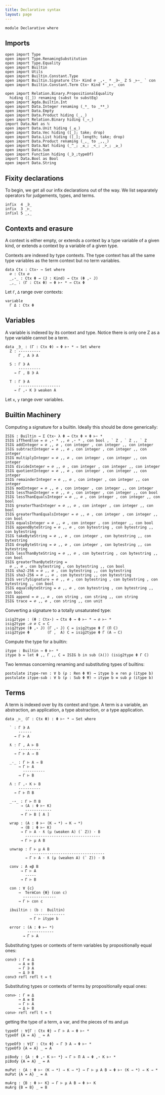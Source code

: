 ```yaml
---
title: Declarative syntax
layout: page
---
```


```
module Declarative where
```

## Imports

```
open import Type
open import Type.RenamingSubstitution
open import Type.Equality
open import Builtin
open import Utils
open import Builtin.Constant.Type
open import Builtin.Signature Ctx⋆ Kind ∅ _,⋆_ * _∋⋆_ Z S _⊢⋆_ ` con
open import Builtin.Constant.Term Ctx⋆ Kind * _⊢⋆_ con

open import Relation.Binary.PropositionalEquality
  hiding ([_]) renaming (subst to substEq)
open import Agda.Builtin.Int
open import Data.Integer renaming (_*_ to _**_)
open import Data.Empty
open import Data.Product hiding (_,_)
open import Relation.Binary hiding (_⇒_)
import Data.Nat as ℕ
open import Data.Unit hiding (_≤_)
open import Data.Vec hiding ([_]; take; drop)
open import Data.List hiding ([_]; length; take; drop)
open import Data.Product renaming (_,_ to _,,_)
open import Data.Nat hiding (_^_; _≤_; _<_; _>_; _≥_)
open import Data.Sum
open import Function hiding (_∋_;typeOf)
import Data.Bool as Bool
open import Data.String
```

## Fixity declarations

To begin, we get all our infix declarations out of the way.
We list separately operators for judgements, types, and terms.

```
infix  4 _∋_
infix  3 _⊢_
infixl 5 _,_
```

## Contexts and erasure

A context is either empty, or extends a context by a type variable of
a given kind, or extends a context by a variable of a given
type.

Contexts are indexed by type contexts. The type context has all the
same type variables as the term context but no term variables.

```
data Ctx : Ctx⋆ → Set where
  ∅ : Ctx ∅
  _,⋆_ : Ctx Φ → (J : Kind) → Ctx (Φ ,⋆ J)
  _,_ : (Γ : Ctx Φ) → Φ ⊢⋆ * → Ctx Φ
```

Let `Γ`, `Δ` range over contexts:
```
variable
  Γ Δ : Ctx Φ
```

## Variables

A variable is indexed by its context and type. Notice there is only
one Z as a type variable cannot be a term.

```
data _∋_ : (Γ : Ctx Φ) → Φ ⊢⋆ * → Set where
  Z : ----------
      Γ , A ∋ A

  S : Γ ∋ A
      ----------
    → Γ , B ∋ A

  T : Γ ∋ A
      -------------------
    → Γ ,⋆ K ∋ weaken A
```

Let `x`, `y` range over variables.

## Builtin Machinery

Computing a signature for a builtin. Ideally this should be done generically:
```
ISIG : Builtin → Σ Ctx⋆ λ Φ → Ctx Φ × Φ ⊢⋆ *
ISIG ifThenElse = ∅ ,⋆ * ,, ∅ ,⋆ * , con bool , ` Z , ` Z ,, ` Z
ISIG addInteger = ∅ ,, ∅ , con integer , con integer ,, con integer
ISIG subtractInteger = ∅ ,, ∅ , con integer , con integer ,, con integer
ISIG multiplyInteger = ∅ ,, ∅ , con integer , con integer ,, con integer
ISIG divideInteger = ∅ ,, ∅ , con integer , con integer ,, con integer
ISIG quotientInteger = ∅ ,, ∅ , con integer , con integer ,, con integer
ISIG remainderInteger = ∅ ,, ∅ , con integer , con integer ,, con integer
ISIG modInteger = ∅ ,, ∅ , con integer , con integer ,, con integer
ISIG lessThanInteger = ∅ ,, ∅ , con integer , con integer ,, con bool
ISIG lessThanEqualsInteger = ∅ ,, ∅ , con integer , con integer ,, con bool
ISIG greaterThanInteger = ∅ ,, ∅ , con integer , con integer ,, con bool
ISIG greaterThanEqualsInteger = ∅ ,, ∅ , con integer , con integer ,, con bool
ISIG equalsInteger = ∅ ,, ∅ , con integer , con integer ,, con bool
ISIG appendByteString = ∅ ,, ∅ , con bytestring , con bytestring ,, con bytestring
ISIG takeByteString = ∅ ,, ∅ , con integer , con bytestring ,, con bytestring
ISIG dropByteString = ∅ ,, ∅ , con integer , con bytestring ,, con bytestring
ISIG lessThanByteString = ∅ ,, ∅ , con bytestring , con bytestring ,, con bool
ISIG greaterThanByteString =
  ∅ ,, ∅ , con bytestring , con bytestring ,, con bool
ISIG sha2-256 = ∅ ,, ∅ , con bytestring ,, con bytestring
ISIG sha3-256 = ∅ ,, ∅ , con bytestring ,, con bytestring
ISIG verifySignature = ∅ ,, ∅ , con bytestring , con bytestring , con bytestring ,, con bool
ISIG equalsByteString = ∅ ,, ∅ , con bytestring , con bytestring ,, con bool 
ISIG append = ∅ ,, ∅ , con string , con string ,, con string
ISIG trace = ∅ ,, ∅ , con string ,, con unit
```

Converting a signature to a totally unsaturated type:

```
isig2type : (Φ : Ctx⋆) → Ctx Φ → Φ ⊢⋆ * → ∅ ⊢⋆ *
isig2type .∅ ∅ C = C
isig2type (Φ ,⋆ J) (Γ ,⋆ J) C = isig2type Φ Γ (Π C)
isig2type Φ        (Γ ,  A) C = isig2type Φ Γ (A ⇒ C)
```

Compute the type for a builtin:

```
itype : Builtin → Φ ⊢⋆ *
itype b = let Φ ,, Γ ,, C = ISIG b in sub (λ()) (isig2type Φ Γ C) 
```

Two lemmas concerning renaming and substituting types of builtins:

```
postulate itype-ren : ∀ b (ρ : Ren Φ Ψ) → itype b ≡ ren ρ (itype b)
postulate itype-sub : ∀ b (ρ : Sub Φ Ψ) → itype b ≡ sub ρ (itype b)
```

## Terms

A term is indexed over by its context and type.  A term is a variable,
an abstraction, an application, a type abstraction, or a type
application.


```
data _⊢_ (Γ : Ctx Φ) : Φ ⊢⋆ * → Set where

  ` : Γ ∋ A
      ------
    → Γ ⊢ A

  ƛ : Γ , A ⊢ B
      ----------
    → Γ ⊢ A ⇒ B

  _·_ : Γ ⊢ A ⇒ B
      → Γ ⊢ A
        ----------
      → Γ ⊢ B

  Λ : Γ ,⋆ K ⊢ B
      ----------
    → Γ ⊢ Π B

  _·⋆_ : Γ ⊢ Π B
       → (A : Φ ⊢⋆ K)
         ------------
       → Γ ⊢ B [ A ]

  wrap : (A : Φ ⊢⋆ (K ⇒ *) ⇒ K ⇒ *)
       → (B : Φ ⊢⋆ K)
       → Γ ⊢ A · ƛ (μ (weaken A) (` Z)) · B
         ----------------------------------
       → Γ ⊢ μ A B

  unwrap : Γ ⊢ μ A B
           ----------------------------------
         → Γ ⊢ A · ƛ (μ (weaken A) (` Z)) · B
    
  conv : A ≡β B
       → Γ ⊢ A
         -----
       → Γ ⊢ B

  con : ∀ {c}
      →  TermCon {Φ} (con c)
        ---------------
      → Γ ⊢ con c

  ibuiltin : (b :  Builtin)
             --------------
           → Γ ⊢ itype b

  error : (A : Φ ⊢⋆ *)
          ------------
        → Γ ⊢ A
```

Substituting types or contexts of term variables by propositionally
equal ones:

```
conv∋ : Γ ≡ Δ
      → A ≡ B
      → Γ ∋ A
      → Δ ∋ B
conv∋ refl refl t = t
```

Substituting types or contexts of terms by propositionally equal ones:

```
conv⊢ : Γ ≡ Δ
      → A ≡ B
      → Γ ⊢ A
      → Δ ⊢ B
conv⊢ refl refl t = t
```

getting the type of a term, a var, and the pieces of πs and μs

```
typeOf : ∀{Γ : Ctx Φ} → Γ ⊢ A → Φ ⊢⋆ *
typeOf {A = A} _ = A

typeOf∋ : ∀{Γ : Ctx Φ} → Γ ∋ A → Φ ⊢⋆ *
typeOf∋ {A = A} _ = A

piBody : {A : Φ ,⋆ K ⊢⋆ *} → Γ ⊢ Π A → Φ ,⋆ K ⊢⋆ *
piBody {A = A} _ = A

muPat : {A : Φ ⊢⋆ (K ⇒ *) ⇒ K ⇒ *} → Γ ⊢ μ A B → Φ ⊢⋆ (K ⇒ *) ⇒ K ⇒ *
muPat {A = A} _ = A

muArg : {B : Φ ⊢⋆ K} → Γ ⊢ μ A B → Φ ⊢⋆ K
muArg {B = B} _ = B
```
